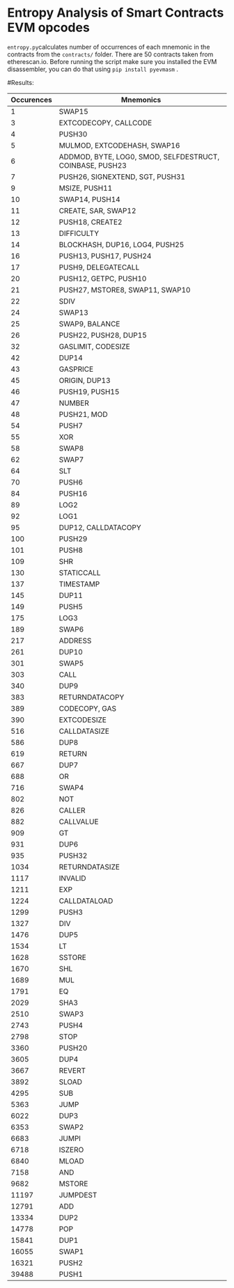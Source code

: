 # Entropy Analysis of Smart Contracts EVM opcodes



`entropy.py`calculates number of occurrences of each mnemonic in the contracts from the `contracts/` folder. There are 50 contracts taken from etherescan.io. Before running the script make sure you installed the EVM disassembler, you can do that using `pip install pyevmasm` .


#Results:


 Occurences| Mnemonics
 --- | ---
 1 | SWAP15
 3 | EXTCODECOPY, CALLCODE
 4 | PUSH30
 5 | MULMOD, EXTCODEHASH, SWAP16
 6 | ADDMOD, BYTE, LOG0, SMOD, SELFDESTRUCT, COINBASE, PUSH23
 7 | PUSH26, SIGNEXTEND, SGT, PUSH31
 9 | MSIZE, PUSH11
 10 | SWAP14, PUSH14
 11 | CREATE, SAR, SWAP12
 12 | PUSH18, CREATE2
 13 | DIFFICULTY
 14 | BLOCKHASH, DUP16, LOG4, PUSH25
 16 | PUSH13, PUSH17, PUSH24
 17 | PUSH9, DELEGATECALL
 20 | PUSH12, GETPC, PUSH10
 21 | PUSH27, MSTORE8, SWAP11, SWAP10
 22 | SDIV
 24 | SWAP13
 25 | SWAP9, BALANCE
 26 | PUSH22, PUSH28, DUP15
 32 | GASLIMIT, CODESIZE
 42 | DUP14
 43 | GASPRICE
 45 | ORIGIN, DUP13
 46 | PUSH19, PUSH15
 47 | NUMBER
 48 | PUSH21, MOD
 54 | PUSH7
 55 | XOR
 58 | SWAP8
 62 | SWAP7
 64 | SLT
 70 | PUSH6
 84 | PUSH16
 89 | LOG2
 92 | LOG1
 95 | DUP12, CALLDATACOPY
 100 | PUSH29
 101 | PUSH8
 109 | SHR
 130 | STATICCALL
 137 | TIMESTAMP
 145 | DUP11
 149 | PUSH5
 175 | LOG3
 189 | SWAP6
 217 | ADDRESS
 261 | DUP10
 301 | SWAP5
 303 | CALL
 340 | DUP9
 383 | RETURNDATACOPY
 389 | CODECOPY, GAS
 390 | EXTCODESIZE
 516 | CALLDATASIZE
 586 | DUP8
 619 | RETURN
 667 | DUP7
 688 | OR
 716 | SWAP4
 802 | NOT
 826 | CALLER
 882 | CALLVALUE
 909 | GT
 931 | DUP6
 935 | PUSH32
 1034 | RETURNDATASIZE
 1117 | INVALID
 1211 | EXP
 1224 | CALLDATALOAD
 1299 | PUSH3
 1327 | DIV
 1476 | DUP5
 1534 | LT
 1628 | SSTORE
 1670 | SHL
 1689 | MUL
 1791 | EQ
 2029 | SHA3
 2510 | SWAP3
 2743 | PUSH4
 2798 | STOP
 3360 | PUSH20
 3605 | DUP4
 3667 | REVERT
 3892 | SLOAD
 4295 | SUB
 5363 | JUMP
 6022 | DUP3
 6353 | SWAP2
 6683 | JUMPI
 6718 | ISZERO
 6840 | MLOAD
 7158 | AND
 9682 | MSTORE
 11197 | JUMPDEST
 12791 | ADD
 13334 | DUP2
 14778 | POP
 15841 | DUP1
 16055 | SWAP1
 16321 | PUSH2
 39488 | PUSH1
